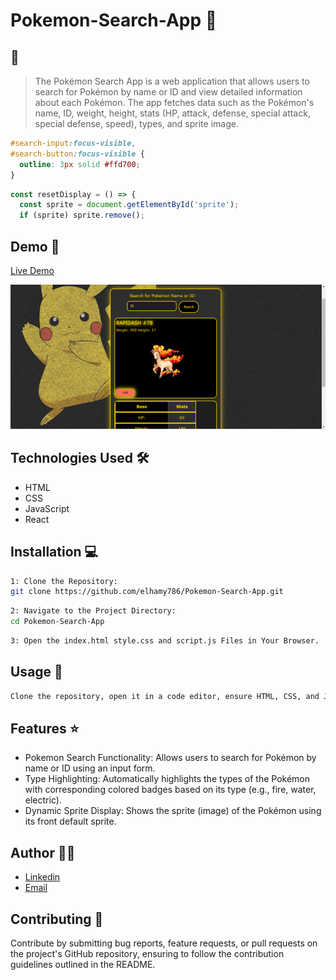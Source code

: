 # Pokemon-Search-App 🚀

## 📝

> The Pokémon Search App is a web application that allows users to search for Pokémon by name or ID and view detailed information about each Pokémon. The app fetches data such as the Pokémon's name, ID, weight, height, stats (HP, attack, defense, special attack, special defense, speed), types, and sprite image.

```css
#search-input:focus-visible,
#search-button:focus-visible {
  outline: 3px solid #ffd700;
}
```

```javascript
const resetDisplay = () => {
  const sprite = document.getElementById('sprite');
  if (sprite) sprite.remove();
```

## Demo 📸

[Live Demo](https://elhamy786.github.io/Telephone-number_validator/)

![Screenshot](./Picture2.png)

## Technologies Used 🛠️

- HTML
- CSS
- JavaScript
- React

## Installation 💻

```bash
1: Clone the Repository:
git clone https://github.com/elhamy786/Pokemon-Search-App.git
```

```bash
2: Navigate to the Project Directory:
cd Pokemon-Search-App
```

```bash
3: Open the index.html style.css and script.js Files in Your Browser.
```

## Usage 🎯

```bash
Clone the repository, open it in a code editor, ensure HTML, CSS, and JavaScript setup, launch index.html in a browser or serve it locally, search for Pokémon by entering their name or ID, view detailed information upon submission, and handle errors through alerts for invalid queries.
```

## Features ⭐

- Pokemon Search Functionality: Allows users to search for Pokémon by name or ID using an input form.
- Type Highlighting: Automatically highlights the types of the Pokémon with corresponding colored badges based on its type (e.g., fire, water, electric).
- Dynamic Sprite Display: Shows the sprite (image) of the Pokémon using its front default sprite.

## Author 👩‍💻

- [Linkedin](https://www.linkedin.com/in/elham-afzali-05326130b?utm_source=share&utm_campaign=share_via&utm_content=profile&utm_medium=ios_app)
- [Email](elham.afzali1383@gmail.com)

## Contributing 🤝
Contribute by submitting bug reports, feature requests, or pull requests on the project's GitHub repository, ensuring to follow the contribution guidelines outlined in the README.

